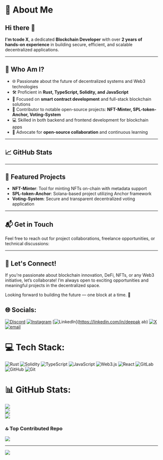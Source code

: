 <!-- GitHub Profile README in HTML Format -->
<h1>💫 About Me</h1>

<h2>Hi there 👋</h2>
<p><strong>I'm tcode X</strong>, a dedicated <strong>Blockchain Developer</strong> with over <strong>2 years of hands-on experience</strong> in building secure, efficient, and scalable decentralized applications.</p>

<hr>

<h2>🧐 Who Am I?</h2>
<ul>
  <li>🌐 Passionate about the future of decentralized systems and Web3 technologies</li>
  <li>🛠️ Proficient in <strong>Rust, TypeScript, Solidity, and JavaScript</strong></li>
  <li>🔗 Focused on <strong>smart contract development</strong> and full-stack blockchain solutions</li>
  <li>🚀 Contributor to notable open-source projects: <strong>NFT-Minter, SPL-token-Anchor, Voting-System</strong></li>
  <li>💻 Skilled in both backend and frontend development for blockchain apps</li>
  <li>🤝 Advocate for <strong>open-source collaboration</strong> and continuous learning</li>
</ul>

<hr>

<h2>📈 GitHub Stats</h2>
<!-- <p>
  <img src="https://github-readme-stats.vercel.app/api?username=deepakab56&show_icons=true&theme=tokyonight" alt="Deepak AB's GitHub Stats">
  <br>
  <img src="https://github-readme-stats.vercel.app/api/top-langs/?username=deepakab56&layout=compact&theme=tokyonight" alt="Top Languages">
  <br>
  <img src="https://github-profile-trophy.vercel.app/?username=deepakab56" alt="GitHub Trophies">
  <br>
  <img src="https://streak-stats.demolab.com/?user=deepakab56&theme=tokyonight" alt="GitHub Streak">
</p> -->

<hr>

<h2>🚀 Featured Projects</h2>
<ul>
  <li><strong>NFT-Minter</strong>: Tool for minting NFTs on-chain with metadata support</li>
  <li><strong>SPL-token-Anchor</strong>: Solana-based project utilizing Anchor framework</li>
  <li><strong>Voting-System</strong>: Secure and transparent decentralized voting application</li>
</ul>

<hr>

<h2>📬 Get in Touch</h2>
<p>
  Feel free to reach out for project collaborations, freelance opportunities, or technical discussions:
</p>
<!-- <ul>
  <li>📧 <strong>Email:</strong> <a href="mailto:Tcodeshelby@gmail.com" target="_blank">Tcodeshelby@gmail.com</a></li>
  <li>🔗 <strong>LinkedIn:</strong> <a href="https://www.linkedin.com/in/deepakab" target="_blank" rel="noopener noreferrer">linkedin.com/in/deepakab</a></li>
  <li>🐦 <strong>Twitter:</strong> <a href="https://twitter.com/deepakab_" target="_blank" rel="noopener noreferrer">twitter.com/deepakab_</a></li>
  <li>🌐 <strong>Portfolio:</strong> <a href="https://github.com/TcodeX56" target="_blank" rel="noopener noreferrer">deepakab56</a></li>
</ul> -->


<hr>

<h2>🤝 Let's Connect!</h2>
<p>
  If you're passionate about blockchain innovation, DeFi, NFTs, or any Web3 initiative, let’s collaborate! I’m always open to exciting opportunities and meaningful projects in the decentralized space.
</p>
<p>Looking forward to building the future — one block at a time. 🚀</p>



## 🌐 Socials:
[![Discord](https://img.shields.io/badge/Discord-%237289DA.svg?logo=discord&logoColor=white)](https://discord.gg/deepakab_) [![Instagram](https://img.shields.io/badge/Instagram-%23E4405F.svg?logo=Instagram&logoColor=white)](https://instagram.com/Tcode__) [![LinkedIn](https://img.shields.io/badge/LinkedIn-%230077B5.svg?logo=linkedin&logoColor=white)](https://linkedin.com/in/deepak ab) [![X](https://img.shields.io/badge/X-black.svg?logo=X&logoColor=white)](https://x.com/deepakab_) [![email](https://img.shields.io/badge/Email-D14836?logo=gmail&logoColor=white)](mailto:tcodeshelby@gmail.com) 

# 💻 Tech Stack:
![Rust](https://img.shields.io/badge/rust-%23000000.svg?style=for-the-badge&logo=rust&logoColor=white) ![Solidity](https://img.shields.io/badge/Solidity-%23363636.svg?style=for-the-badge&logo=solidity&logoColor=white) ![TypeScript](https://img.shields.io/badge/typescript-%23007ACC.svg?style=for-the-badge&logo=typescript&logoColor=white) ![JavaScript](https://img.shields.io/badge/javascript-%23323330.svg?style=for-the-badge&logo=javascript&logoColor=%23F7DF1E) ![Web3.js](https://img.shields.io/badge/web3.js-F16822?style=for-the-badge&logo=web3.js&logoColor=white) ![React](https://img.shields.io/badge/react-%2320232a.svg?style=for-the-badge&logo=react&logoColor=%2361DAFB) ![GitLab](https://img.shields.io/badge/gitlab-%23181717.svg?style=for-the-badge&logo=gitlab&logoColor=white) ![GitHub](https://img.shields.io/badge/github-%23121011.svg?style=for-the-badge&logo=github&logoColor=white) ![Git](https://img.shields.io/badge/git-%23F05033.svg?style=for-the-badge&logo=git&logoColor=white)
# 📊 GitHub Stats:
![](https://github-readme-stats.vercel.app/api?username=deepakab56&theme=dark&hide_border=false&include_all_commits=true&count_private=false)<br/>
![](https://nirzak-streak-stats.vercel.app/?user=deepakab56&theme=dark&hide_border=false)<br/>
![](https://github-readme-stats.vercel.app/api/top-langs/?username=deepakab56&theme=dark&hide_border=false&include_all_commits=true&count_private=false&layout=compact)

### 🔝 Top Contributed Repo
![](https://github-contributor-stats.vercel.app/api?username=deepakab56&limit=5&theme=dark&combine_all_yearly_contributions=true)

---
[![](https://visitcount.itsvg.in/api?id=deepakab56&icon=2&color=13)](https://visitcount.itsvg.in)

<!-- Proudly created with GPRM ( https://gprm.itsvg.in ) -->
